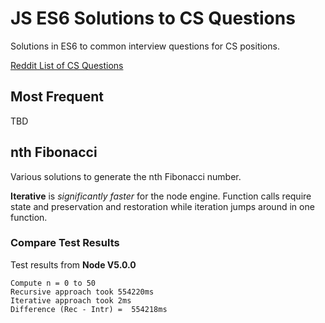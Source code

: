 # JS ES6 Solutions to CS Questions 

Solutions in ES6 to common interview questions for CS positions. 

[Reddit List of CS Questions](https://www.reddit.com/r/cscareerquestions/comments/20ahfq/heres_a_pretty_big_list_of_programming_interview/)


## Most Frequent 
TBD

## nth Fibonacci 
Various solutions to generate the nth Fibonacci number. 

**Iterative** is *significantly faster* for the node engine. Function calls require state and preservation and restoration while iteration jumps around in one function. 

### Compare Test Results 
Test results from **Node V5.0.0**

```
Compute n = 0 to 50
Recursive approach took 554220ms
Iterative approach took 2ms
Difference (Rec - Intr) =  554218ms
```
